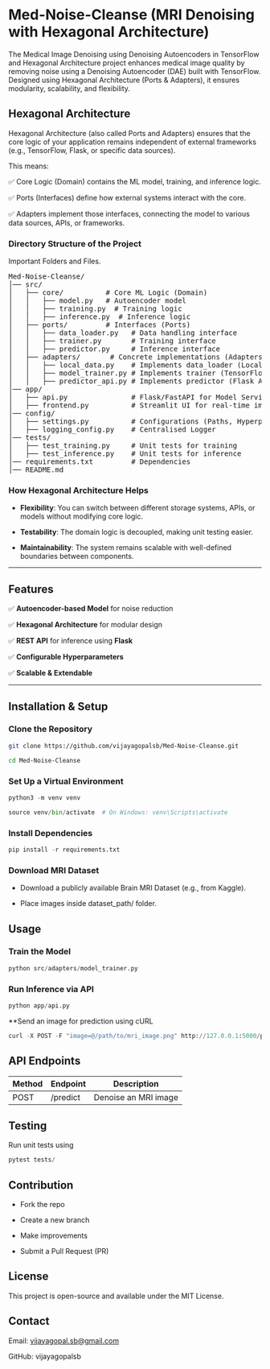 # Med-Noise-Cleanse (MRI Denoising with Hexagonal Architecture)
The Medical Image Denoising using Denoising Autoencoders in TensorFlow and Hexagonal Architecture project enhances medical image quality by removing noise using a Denoising Autoencoder (DAE) built with TensorFlow. Designed using Hexagonal Architecture (Ports &amp; Adapters), it ensures modularity, scalability, and flexibility.

## Hexagonal Architecture

Hexagonal Architecture (also called Ports and Adapters) ensures that the core logic of your application remains independent of external frameworks (e.g., TensorFlow, Flask, or specific data sources).

This means:

✅ Core Logic (Domain) contains the ML model, training, and inference logic.

✅ Ports (Interfaces) define how external systems interact with the core.

✅ Adapters implement those interfaces, connecting the model to various data sources, APIs, or frameworks.

### Directory Structure of the Project

Important Folders and Files.

<pre>
Med-Noise-Cleanse/
│── src/
│   ├── core/          # Core ML Logic (Domain)
│   │   ├── model.py   # Autoencoder model
│   │   ├── training.py  # Training logic
│   │   ├── inference.py  # Inference logic
│   ├── ports/         # Interfaces (Ports)
│   │   ├── data_loader.py   # Data handling interface
│   │   ├── trainer.py       # Training interface
│   │   ├── predictor.py     # Inference interface
│   ├── adapters/       # Concrete implementations (Adapters)
│   │   ├── local_data.py    # Implements data_loader (Local Images)
│   │   ├── model_trainer.py # Implements trainer (TensorFlow)
│   │   ├── predictor_api.py # Implements predictor (Flask API)
│── app/
│   ├── api.py               # Flask/FastAPI for Model Serving
│   ├── frontend.py          # Streamlit UI for real-time image denoising
│── config/
│   ├── settings.py          # Configurations (Paths, Hyperparameters)
│   ├── logging_config.py    # Centralised Logger
│── tests/
│   ├── test_training.py     # Unit tests for training
│   ├── test_inference.py    # Unit tests for inference
│── requirements.txt         # Dependencies
│── README.md
</pre>

### How Hexagonal Architecture Helps

- **Flexibility**: You can switch between different storage systems, APIs, or models without modifying core logic.

- **Testability**: The domain logic is decoupled, making unit testing easier.

- **Maintainability**: The system remains scalable with well-defined boundaries between components.

---

## Features

✅ **Autoencoder-based Model** for noise reduction

✅ **Hexagonal Architecture** for modular design

✅ **REST API** for inference using **Flask**

✅ **Configurable Hyperparameters**

✅ **Scalable & Extendable**

---

## Installation & Setup

###  **Clone the Repository**

```bash
git clone https://github.com/vijayagopalsb/Med-Noise-Cleanse.git

cd Med-Noise-Cleanse
```

### Set Up a Virtual Environment

```python
python3 -m venv venv

source venv/bin/activate  # On Windows: venv\Scripts\activate
```

### Install Dependencies

```python
pip install -r requirements.txt
```

### Download MRI Dataset

- Download a publicly available Brain MRI Dataset (e.g., from Kaggle).

- Place images inside dataset_path/ folder.

## Usage

### Train the Model

```python
python src/adapters/model_trainer.py
```

### Run Inference via API

```python
python app/api.py
```

**Send an image for prediction using cURL

```python
curl -X POST -F "image=@/path/to/mri_image.png" http://127.0.0.1:5000/predict --output output.png
```

## API Endpoints

| Method | Endpoint  | Description            |
|--------|----------|-------------------------|
| POST   | /predict | Denoise an MRI image    |

## Testing

Run unit tests using

```python
pytest tests/
```

## Contribution

- Fork the repo

- Create a new branch

- Make improvements

- Submit a Pull Request (PR)

## License

This project is open-source and available under the MIT License.

## Contact

Email: vijayagopal.sb@gmail.com

GitHub: vijayagopalsb